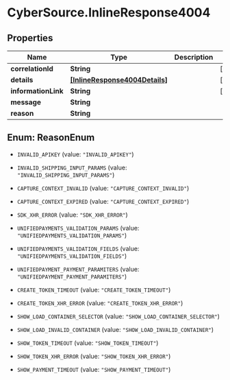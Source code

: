 # CyberSource.InlineResponse4004

## Properties
Name | Type | Description | Notes
------------ | ------------- | ------------- | -------------
**correlationId** | **String** |  | [optional] 
**details** | [**[InlineResponse4004Details]**](InlineResponse4004Details.md) |  | [optional] 
**informationLink** | **String** |  | [optional] 
**message** | **String** |  | 
**reason** | **String** |  | 


<a name="ReasonEnum"></a>
## Enum: ReasonEnum


* `INVALID_APIKEY` (value: `"INVALID_APIKEY"`)

* `INVALID_SHIPPING_INPUT_PARAMS` (value: `"INVALID_SHIPPING_INPUT_PARAMS"`)

* `CAPTURE_CONTEXT_INVALID` (value: `"CAPTURE_CONTEXT_INVALID"`)

* `CAPTURE_CONTEXT_EXPIRED` (value: `"CAPTURE_CONTEXT_EXPIRED"`)

* `SDK_XHR_ERROR` (value: `"SDK_XHR_ERROR"`)

* `UNIFIEDPAYMENTS_VALIDATION_PARAMS` (value: `"UNIFIEDPAYMENTS_VALIDATION_PARAMS"`)

* `UNIFIEDPAYMENTS_VALIDATION_FIELDS` (value: `"UNIFIEDPAYMENTS_VALIDATION_FIELDS"`)

* `UNIFIEDPAYMENT_PAYMENT_PARAMITERS` (value: `"UNIFIEDPAYMENT_PAYMENT_PARAMITERS"`)

* `CREATE_TOKEN_TIMEOUT` (value: `"CREATE_TOKEN_TIMEOUT"`)

* `CREATE_TOKEN_XHR_ERROR` (value: `"CREATE_TOKEN_XHR_ERROR"`)

* `SHOW_LOAD_CONTAINER_SELECTOR` (value: `"SHOW_LOAD_CONTAINER_SELECTOR"`)

* `SHOW_LOAD_INVALID_CONTAINER` (value: `"SHOW_LOAD_INVALID_CONTAINER"`)

* `SHOW_TOKEN_TIMEOUT` (value: `"SHOW_TOKEN_TIMEOUT"`)

* `SHOW_TOKEN_XHR_ERROR` (value: `"SHOW_TOKEN_XHR_ERROR"`)

* `SHOW_PAYMENT_TIMEOUT` (value: `"SHOW_PAYMENT_TIMEOUT"`)




